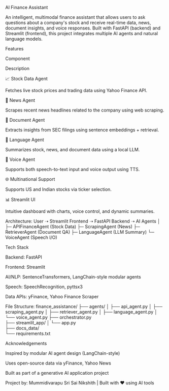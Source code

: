 AI Finance Assistant

An intelligent, multimodal finance assistant that allows users to ask questions about a company's stock and receive real-time data, news, document insights, and voice responses. Built with FastAPI (backend) and Streamlit (frontend), this project integrates multiple AI agents and natural language models.

Features

Component

Description

📈 Stock Data Agent

Fetches live stock prices and trading data using Yahoo Finance API.

📰 News Agent

Scrapes recent news headlines related to the company using web scraping.

📄 Document Agent

Extracts insights from SEC filings using sentence embeddings + retrieval.

🧠 Language Agent

Summarizes stock, news, and document data using a local LLM.

🎤 Voice Agent

Supports both speech-to-text input and voice output using TTS.

🌐 Multinational Support

Supports US and Indian stocks via ticker selection.

📊 Streamlit UI

Intuitive dashboard with charts, voice control, and dynamic summaries.

Architecture:
User ➝ Streamlit Frontend ➝ FastAPI Backend ➝ AI Agents
                                               │
                                               ├─ APIFinanceAgent (Stock Data)
                                               ├─ ScrapingAgent (News)
                                               ├─ RetrieverAgent (Document QA)
                                               ├─ LanguageAgent (LLM Summary)
                                               └─ VoiceAgent (Speech I/O)

Tech Stack

Backend: FastAPI

Frontend: Streamlit

AI/NLP: SentenceTransformers, LangChain-style modular agents

Speech: SpeechRecognition, pyttsx3

Data APIs: yFinance, Yahoo Finance Scraper

 File Structure:
finance_assistance/
├── agents/
│   ├── api_agent.py
│   ├── scraping_agent.py
│   ├── retriever_agent.py
│   ├── language_agent.py
│   └── voice_agent.py
├── orchestrator.py      
├── streamlit_app/
│   └── app.py           
├── docs_data/           
└── requirements.txt


Acknowledgements

Inspired by modular AI agent design (LangChain-style)

Uses open-source data via yFinance, Yahoo News

Built as part of a generative AI application project

 Project by: Mummidivarapu Sri Sai Nikshith | Built with ❤️ using AI tools
